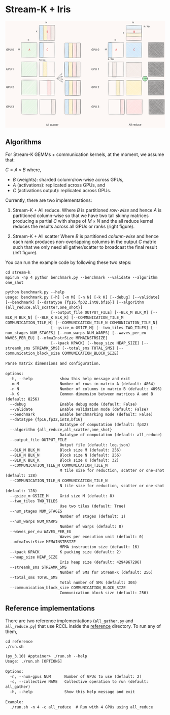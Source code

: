 
# Stream-K + Iris

![dist_gemm](../../images/dist_gemm.excalidraw.svg)

## Algorithms
For Stream-K GEMMs + communication kernels, at the moment, we assume that:

$C = A \times B$
where,
* $B$ (weights): sharded column/row-wise across GPUs,
* $A$ (activations): replicated across GPUs, and
* $C$ (activations output): replicated across GPUs.

Currently, there are two implementations:

1. Stream-K + All reduce.
Where $B$ is partitioned *row-wise* and hence $A$ is partitioned column-wise so that we have two tall skinny matrices producing a partial $C$ with shape of $M \times N$ and the all reduce kernel reduces the results across all GPUs or ranks (right figure).

2. Stream-K + All scatter
Where $B$ is partitioned  *column-wise* and hence each rank produces non-overlapping columns in the output $C$ matrix such that we only need all gather/scatter to broadcast the final result (left figure).


You can run the example code by following these two steps:

```shell
cd stream-k
mpirun -np 4 python benchmark.py --benchmark --validate --algorithm one_shot
```

```terminal
python benchmark.py --help
usage: benchmark.py [-h] [-m M] [-n N] [-k K] [--debug] [--validate] [--benchmark] [--datatype {fp16,fp32,int8,bf16}] [--algorithm {all_reduce,all_scatter,one_shot}]
                    [--output_file OUTPUT_FILE] [--BLK_M BLK_M] [--BLK_N BLK_N] [--BLK_K BLK_K] [--COMMUNICATION_TILE_M COMMUNICATION_TILE_M] [--COMMUNICATION_TILE_N COMMUNICATION_TILE_N]
                    [--gsize_m GSIZE_M] [--two_tiles TWO_TILES] [--num_stages NUM_STAGES] [--num_warps NUM_WARPS] [--waves_per_eu WAVES_PER_EU] [--mfmaInstrSize MFMAINSTRSIZE]
                    [--kpack KPACK] [--heap_size HEAP_SIZE] [--streamk_sms STREAMK_SMS] [--total_sms TOTAL_SMS] [--communication_block_size COMMUNICATION_BLOCK_SIZE]

Parse matrix dimensions and configuration.

options:
  -h, --help            show this help message and exit
  -m M                  Number of rows in matrix A (default: 4864)
  -n N                  Number of columns in matrix B (default: 4096)
  -k K                  Common dimension between matrices A and B (default: 8256)
  --debug               Enable debug mode (default: False)
  --validate            Enable validation mode (default: False)
  --benchmark           Enable benchmarking mode (default: False)
  --datatype {fp16,fp32,int8,bf16}
                        Datatype of computation (default: fp32)
  --algorithm {all_reduce,all_scatter,one_shot}
                        Datatype of computation (default: all_reduce)
  --output_file OUTPUT_FILE
                        Output file (default: log.json)
  --BLK_M BLK_M         Block size M (default: 256)
  --BLK_N BLK_N         Block size N (default: 256)
  --BLK_K BLK_K         Block size K (default: 32)
  --COMMUNICATION_TILE_M COMMUNICATION_TILE_M
                        M tile size for reduction, scatter or one-shot (default: 128)
  --COMMUNICATION_TILE_N COMMUNICATION_TILE_N
                        N tile size for reduction, scatter or one-shot (default: 128)
  --gsize_m GSIZE_M     Grid size M (default: 8)
  --two_tiles TWO_TILES
                        Use two tiles (default: True)
  --num_stages NUM_STAGES
                        Number of stages (default: 1)
  --num_warps NUM_WARPS
                        Number of warps (default: 8)
  --waves_per_eu WAVES_PER_EU
                        Waves per execution unit (default: 0)
  --mfmaInstrSize MFMAINSTRSIZE
                        MFMA instruction size (default: 16)
  --kpack KPACK         K packing size (default: 2)
  --heap_size HEAP_SIZE
                        Iris heap size (default: 4294967296)
  --streamk_sms STREAMK_SMS
                        Number of SMs for Stream-K (default: 256)
  --total_sms TOTAL_SMS
                        Total number of SMs (default: 304)
  --communication_block_size COMMUNICATION_BLOCK_SIZE
                        Communication block size (default: 256)
```


## Reference implementations

There are two reference implementations (`all_gather.py` and `all_reduce.py`) that use RCCL inside the [reference](./reference/) directory. To run any of them,

```shell
cd reference
./run.sh
```

```terminal
(py_3.10) Apptainer> ./run.sh --help
Usage: ./run.sh [OPTIONS]

Options:
  -n, --num-gpus NUM      Number of GPUs to use (default: 2)
  -c, --collective NAME   Collective operation to run (default: all_gather)
  -h, --help              Show this help message and exit

Example:
  ./run.sh -n 4 -c all_reduce  # Run with 4 GPUs using all_reduce
```